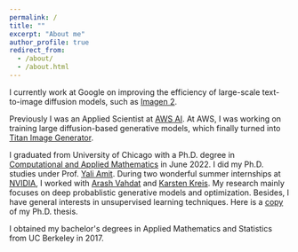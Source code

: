 ```yaml
---
permalink: /
title: ""
excerpt: "About me"
author_profile: true
redirect_from: 
  - /about/
  - /about.html
---
```

I currently work at Google on improving the efficiency of large-scale text-to-image diffusion models, such as [Imagen 2](https://deepmind.google/technologies/imagen-2/).

Previously I was an Applied Scientist at [AWS AI](https://aws.amazon.com/ai/). At AWS, I was working on training large diffusion-based generative models, which finally turned into [Titan Image Generator](https://docs.aws.amazon.com/bedrock/latest/userguide/titan-image-models.html).

I graduated from University of Chicago with a Ph.D. degree in [Computational and Applied Mathematics](https://cam.uchicago.edu) in June 2022. I did my Ph.D. studies under Prof. [Yali Amit](https://galton.uchicago.edu/~amit/). During two wonderful summer internships at [NVIDIA](https://www.nvidia.com/en-us/research/), I worked with [Arash Vahdat](http://latentspace.cc/arash_vahdat/) and [Karsten Kreis](https://karstenkreis.github.io/). My research mainly focuses on deep probablistic generative models and optimization. Besides, I have general interests in unsupervised learning techniques. Here is a [copy](https://knowledge.uchicago.edu/record/3954) of my Ph.D. thesis. <br>

I obtained my bachelor's degrees in Applied Mathematics and Statistics from UC Berkeley in 2017. <br>



